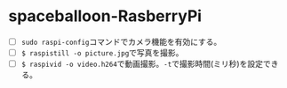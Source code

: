 # spaceballoon-RasberryPi

- [ ] `sudo raspi-config`コマンドでカメラ機能を有効にする。
- [ ] `$ raspistill -o picture.jpg`で写真を撮影。
- [ ] `$ raspivid -o video.h264`で動画撮影。`-t`で撮影時間(ミリ秒)を設定できる。

